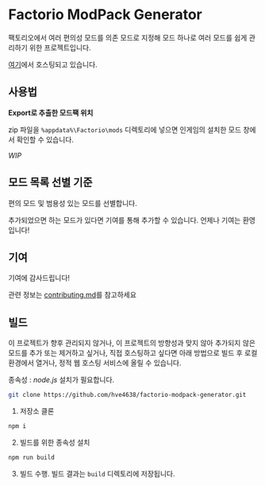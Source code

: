 # Factorio ModPack Generator

팩토리오에서 여러 편의성 모드를 의존 모드로 지정해 모드 하나로 여러 모드를 쉽게 관리하기 위한 프로젝트입니다.

[여기](https://hve4638.github.io/deploy/factorio-modpack-generator/)에서 호스팅되고 있습니다.

## 사용법

**Export로 추출한 모드팩 위치**

zip 파일을 `%appdata%\Factorio\mods` 디렉토리에 넣으면 인게임의 설치한 모드 창에서 확인할 수 있습니다.

*WIP*

## 모드 목록 선별 기준

편의 모드 및 범용성 있는 모드를 선별합니다.

추가되었으면 하는 모드가 있다면 기여를 통해 추가할 수 있습니다. 언제나 기여는 환영입니다!

## 기여

기여에 감사드립니다!



관련 정보는 [contributing.md](/contributing.md)를 참고하세요

## 빌드

이 프로젝트가 향후 관리되지 않거나, 이 프로젝트의 방향성과 맞지 않아 추가되지 않은 모드를 추가 또는 제거하고 싶거나, 직접 호스팅하고 싶다면 아래 방법으로 빌드 후 로컬 환경에서 열거나, 정적 웹 호스팅 서비스에 올릴 수 있습니다.

종속성 : *node.js* 설치가 필요합니다.

```bash
git clone https://github.com/hve4638/factorio-modpack-generator.git
```

1. 저장소 클론

```bash
npm i
```

2. 빌드를 위한 종속성 설치

```bash
npm run build
```

3. 빌드 수행. 빌드 결과는 `build` 디렉토리에 저장됩니다.

